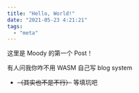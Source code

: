 ```yaml
---
title: "Hello, World!"
date: "2021-05-23 4:21:21"
tags:
  - "meta"
---
```


这里是 Moody 的第一个 Post！

有人问我你咋不用 WASM 自己写 blog system

- ~~（其实也不是不行）~~ 等填坑吧
